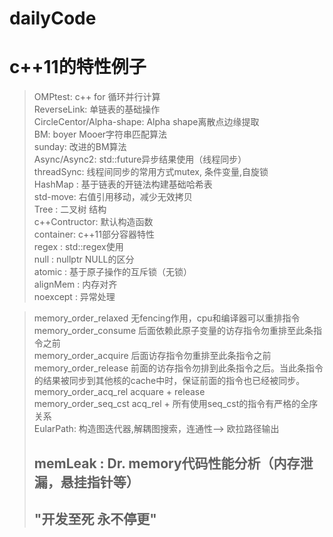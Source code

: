 
# dailyCode
c++11的特性例子
====
>OMPtest: c++ for 循环并行计算<br>
>ReverseLink: 单链表的基础操作<br>
>CircleCentor/Alpha-shape: Alpha shape离散点边缘提取<br>
>BM: boyer Mooer字符串匹配算法<br>
>sunday: 改进的BM算法<br>
>Async/Async2: std::future异步结果使用（线程同步）<br>
>threadSync: 线程间同步的常用方式mutex, 条件变量,自旋锁<br>
>HashMap : 基于链表的开链法构建基础哈希表<br>
>std-move: 右值引用移动，减少无效拷贝<br>
>Tree    : 二叉树 结构<br>
>c++Contructor: 默认构造函数<br>
>container:   c++11部分容器特性<br>
>regex    :   std::regex使用<br>
>null     :   nullptr NULL的区分<br>
>atomic   :   基于原子操作的互斥锁（无锁）<br>
>alignMem :   内存对齐<br>
>noexcept :   异常处理<br>

>memory_order_relaxed	无fencing作用，cpu和编译器可以重排指令<br>
>memory_order_consume	后面依赖此原子变量的访存指令勿重排至此条指令之前<br>
>memory_order_acquire	后面访存指令勿重排至此条指令之前<br>
>memory_order_release	前面的访存指令勿排到此条指令之后。当此条指令的结果被同步到其他核的cache中时，保证前面的指令也已经被同步。<br>
>memory_order_acq_rel	acquare + release<br>
>memory_order_seq_cst	acq_rel + 所有使用seq_cst的指令有严格的全序关系<br>
>EularPath: 构造图迭代器,解耦图搜索，连通性--> 欧拉路径输出
>## memLeak  : Dr. memory代码性能分析（内存泄漏，悬挂指针等）
>## "开发至死 永不停更"